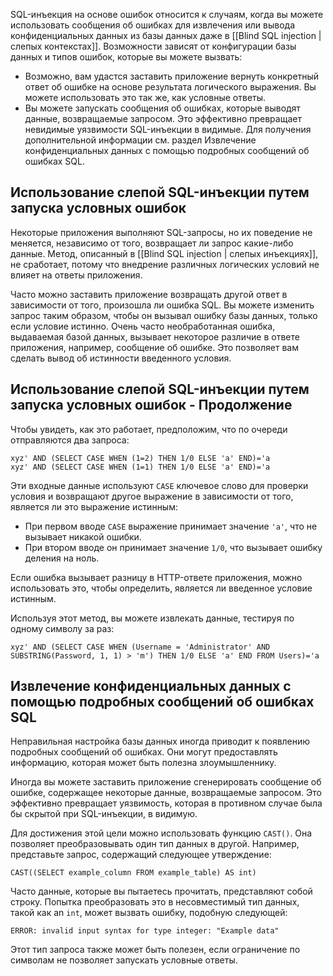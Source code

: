 SQL-инъекция на основе ошибок относится к случаям, когда вы можете использовать сообщения об ошибках для извлечения или вывода конфиденциальных данных из базы данных даже в [[Blind SQL injection | слепых контекстах]]. Возможности зависят от конфигурации базы данных и типов ошибок, которые вы можете вызвать:

- Возможно, вам удастся заставить приложение вернуть конкретный ответ об ошибке на основе результата логического выражения. Вы можете использовать это так же, как условные ответы.
- Вы можете запускать сообщения об ошибках, которые выводят данные, возвращаемые запросом. Это эффективно превращает невидимые уязвимости SQL-инъекции в видимые. Для получения дополнительной информации см. раздел Извлечение конфиденциальных данных с помощью подробных сообщений об ошибках SQL.

## Использование слепой SQL-инъекции путем запуска условных ошибок

Некоторые приложения выполняют SQL-запросы, но их поведение не меняется, независимо от того, возвращает ли запрос какие-либо данные. Метод, описанный в [[Blind SQL injection | слепых инъекциях]], не сработает, потому что внедрение различных логических условий не влияет на ответы приложения.

Часто можно заставить приложение возвращать другой ответ в зависимости от того, произошла ли ошибка SQL. Вы можете изменить запрос таким образом, чтобы он вызывал ошибку базы данных, только если условие истинно. Очень часто необработанная ошибка, выдаваемая базой данных, вызывает некоторое различие в ответе приложения, например, сообщение об ошибке. Это позволяет вам сделать вывод об истинности введенного условия.

## Использование слепой SQL-инъекции путем запуска условных ошибок - Продолжение

Чтобы увидеть, как это работает, предположим, что по очереди отправляются два запроса:

```
xyz' AND (SELECT CASE WHEN (1=2) THEN 1/0 ELSE 'a' END)='a 
xyz' AND (SELECT CASE WHEN (1=1) THEN 1/0 ELSE 'a' END)='a
```

Эти входные данные используют `CASE` ключевое слово для проверки условия и возвращают другое выражение в зависимости от того, является ли это выражение истинным:

- При первом вводе `CASE` выражение принимает значение `'a'`, что не вызывает никакой ошибки.
- При втором вводе он принимает значение `1/0`, что вызывает ошибку деления на ноль.

Если ошибка вызывает разницу в HTTP-ответе приложения,  можно использовать это, чтобы определить, является ли введенное условие истинным.

Используя этот метод, вы можете извлекать данные, тестируя по одному символу за раз:

`xyz' AND (SELECT CASE WHEN (Username = 'Administrator' AND SUBSTRING(Password, 1, 1) > 'm') THEN 1/0 ELSE 'a' END FROM Users)='a`

## Извлечение конфиденциальных данных с помощью подробных сообщений об ошибках SQL

Неправильная настройка базы данных иногда приводит к появлению подробных сообщений об ошибках. Они могут предоставлять информацию, которая может быть полезна злоумышленнику.

Иногда вы можете заставить приложение сгенерировать сообщение об ошибке, содержащее некоторые данные, возвращаемые запросом. Это эффективно превращает уязвимость, которая в противном случае была бы скрытой при SQL-инъекции, в видимую.

Для достижения этой цели можно использовать функцию `CAST()`. Она позволяет преобразовывать один тип данных в другой. Например, представьте запрос, содержащий следующее утверждение:

`CAST((SELECT example_column FROM example_table) AS int)`

Часто данные, которые вы пытаетесь прочитать, представляют собой строку. Попытка преобразовать это в несовместимый тип данных, такой как an `int`, может вызвать ошибку, подобную следующей:

`ERROR: invalid input syntax for type integer: "Example data"`

Этот тип запроса также может быть полезен, если ограничение по символам не позволяет запускать условные ответы.

